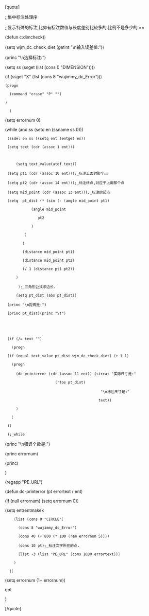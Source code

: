 [quote]
;;集中标注处理序
;;显示特殊的标注,比如有标注数值与长度差别比较多的.比例不是多少的.==
(defun c:dimcheck()
   (setq wjm_dc_check_diet (getint "\n输入误差值:"))
   (princ "\n选择标注:")
   (setq ss (ssget (list (cons 0 "DIMENSION"))))
  
   (if (ssget "X" (list (cons 8 "wujimmy_dc_Error")))
	(progn	  
	  (command "erase" "P" "")	  
	)
      )
   (setq errornum 0)
   (while (and ss (setq en (ssname ss 0)))
     (ssdel en ss )(setq ent (entget en))
     (setq text (cdr (assoc 1 ent)))

     	 (setq text_value(atof text))
	 (setq pt1 (cdr (assoc 10 ent)));_标注上面的那个点
	 (setq pt2 (cdr (assoc 14 ent)));_标注终点,对应于上面那个点
	 (setq mid_point (cdr (assoc 13 ent)));_标注的起点
	 (setq	pt_dist (* (sin (- (angle mid_point pt1)
			    (angle mid_point
				   pt2
			    )
			 )
		    )
		    (distance mid_point pt1)
		    (distance mid_point pt2)
		    (/ 1 (distance pt1 pt2))
		 )
          );_三角形公式求边长.
         (setq pt_dist (abs pt_dist))
	 (princ "\n距离是:")
	 (princ pt_dist)(princ "\t")

     
     (if (/= text "")
       (progn	 
	 (if (equal text_value pt_dist wjm_dc_check_diet) (+ 1 1)
	   (progn	     
	     (dc-printerror (cdr (assoc 11 ent)) (strcat "实际尺寸是:"
						   (rtos pt_dist)
	                                            "\n标注尺寸是:"
	                                           text))
	     )
	   )
	 ))
     );_while
  (princ "\n错误个数是:")
  (princ errornum)
  (princ)
  )

(regapp "PE_URL")
(defun dc-printerror (pt errortext / ent)
  (if (null errornum) (setq errornum 0))
 (setq ent(entmakex
	    (list (cons 0 "CIRCLE")
		  (cons 8 "wujimmy_dc_Error")
		  (cons 40 (+ 800 (* 100 (rem errornum 5))))
		  (cons 10 pt);_标注文字所在的点.
		  (list -3 (list "PE_URL" (cons 1000 errortext)))
	    )
	  ))
  (setq errornum (1+ errornum))
  ent
)

[/quote]